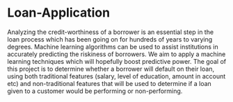 # Loan-Application
Analyzing the credit-worthiness of a borrower is an essential step in the loan process which has been going on for hundreds of years to varying degrees. Machine learning algorithms can be used to assist institutions in accurately predicting the riskiness of borrowers. We aim to apply a machine learning techniques which will hopefully boost predictive power. The goal of this project is to determine whether a borrower will default on their loan, using both traditional features (salary, level of education, amount in account etc) and non-traditional features that will be used to determine if a loan given to a customer would be performing or non-performing.
